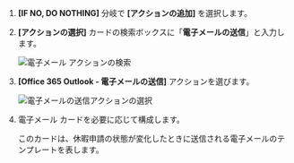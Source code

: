 1. **[IF NO, DO NOTHING]** 分岐で **[アクションの追加]** を選択します。
2. **[アクションの選択]** カードの検索ボックスに「**電子メールの送信**」と入力します。
   
    ![電子メール アクションの検索](media/modern-approvals/search-send-email-no.png)
3. **[Office 365 Outlook - 電子メールの送信]** アクションを選びます。
   
    ![電子メールの送信アクションの選択](media/modern-approvals/select-send-email-no.png)
4. 電子メール カードを必要に応じて構成します。
   
     このカードは、休暇申請の状態が変化したときに送信される電子メールのテンプレートを表します。

